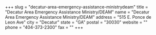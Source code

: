 +++
slug = "decatur-area-emergency-assistance-ministrydeam"
title = "Decatur Area Emergency Assistance Ministry/DEAM"
name = "Decatur Area Emergency Assistance Ministry/DEAM"
address = "515 E. Ponce de Leon Ave"
city = "Decatur"
state = "GA"
postal = "30030"
website = ""
phone = "404-373-2300"
fax = ""
+++
